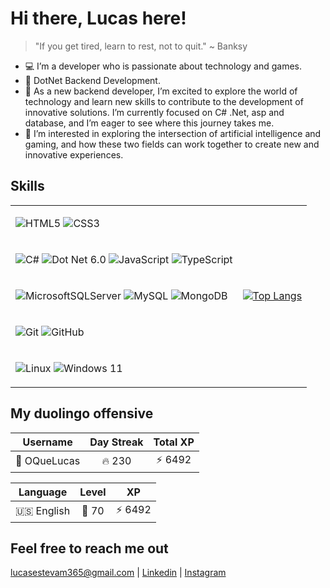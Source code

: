 # Hi there, Lucas here!

> "If you get tired, learn to rest, not to quit."
> ~ Banksy

- 💻 I’m a developer who is passionate about technology and games.
- 🧮 DotNet Backend Development.
- 🔭 As a new backend developer, I’m excited to explore the world of technology and learn new skills to contribute to the development of innovative solutions. I’m currently focused on C# .Net, asp and database, and I’m eager to see where this journey takes me.
- 🚀 I’m interested in exploring the intersection of artificial intelligence and gaming, and how these two fields can work together to create new and innovative experiences.

## Skills

<table>
<tr>
<td>

![HTML5](https://img.shields.io/badge/html5-%23E34F26.svg?logo=html5&logoColor=white) ![CSS3](https://img.shields.io/badge/css3-%231572B6.svg?logo=css3&logoColor=white) 
</td>
<td rowspan=5>
  
[![Top Langs](https://github-readme-stats.vercel.app/api/top-langs/?username=OQueLucas&layout=compact&theme=discord_old_blurple)](https://github.com/anuraghazra/github-readme-stats)
</td>
</tr>
<tr>
<td> 

![C#](https://img.shields.io/badge/c%23-%23239120.svg?logo=c-sharp&logoColor=white)  ![Dot Net 6.0](https://img.shields.io/badge/6.0-blueviolet?logo=.net&logoColor=white) ![JavaScript](https://img.shields.io/badge/javascript-%23323330.svg?logo=javascript&logoColor=%23F7DF1E)  ![TypeScript](https://img.shields.io/badge/typescript-%23007ACC.svg?logo=typescript&logoColor=white) 
</td>
</tr>
<tr>
<td>

![MicrosoftSQLServer](https://img.shields.io/badge/Microsoft%20SQL%20Server-CC2927?logo=microsoft%20sql%20server&logoColor=white) ![MySQL](https://img.shields.io/badge/mysql-%2300f.svg?logo=mysql&logoColor=white) ![MongoDB](https://img.shields.io/badge/MongoDB-%234ea94b.svg?logo=mongodb&logoColor=white) 
</td>

</tr>
<tr>
<td>

![Git](https://img.shields.io/badge/git-%23F05033.svg?logo=git&logoColor=white) ![GitHub](https://img.shields.io/badge/github-%23121011.svg?logo=github&logoColor=white)
</td>
</tr>
<tr>
<td>

![Linux](https://img.shields.io/badge/Linux-FCC624?logo=linux&logoColor=black) ![Windows 11](https://img.shields.io/badge/Windows%2011-%230079d5.svg?logo=Windows%2011&logoColor=white)
</td>
</tr>
</table>

<!-- &nbsp;&nbsp;&nbsp;&nbsp; <img src="https://duolingo-stats-card.vercel.app/api?id=727309999&theme=dracula" alt="Duolingo Stats"/>    -->

## My duolingo offensive
<!--START_SECTION:duolingoStats-->
<!-- Automatically generated with https://github.com/centrumek/duolingo-readme-stats-->

| Username | Day Streak | Total XP |
|:---:|:---:|:---:|
| 👤 OQueLucas | 🔥 230 | ⚡ 6492 |

| Language | Level | XP |
|:---:|:---:|:---:|
| 🇺🇸 English | 👑 70 | ⚡ 6492 |

<!--END_SECTION:duolingoStats-->

  
## Feel free to reach me out

  <a href="mailto:lucasestevam365@gmail.com">lucasestevam365@gmail.com</a>
| <a href="https://www.linkedin.com/in/lucasenqueiroz/">Linkedin</a> 
| <a href="https://www.instagram.com/oquelucass/">Instagram</a>
<!-- | <a href="https://www.twitter.com/">Twitter</a> -->
